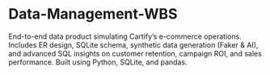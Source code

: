 # Data-Management-WBS
End-to-end data product simulating Cartify’s e-commerce operations. Includes ER design, SQLite schema, synthetic data generation (Faker &amp; AI), and advanced SQL insights on customer retention, campaign ROI, and sales performance. Built using Python, SQLite, and pandas.
